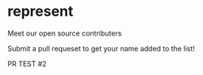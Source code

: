 # represent

Meet our open source contributers

Submit a pull requeset to get your name added to the list!

PR TEST #2
